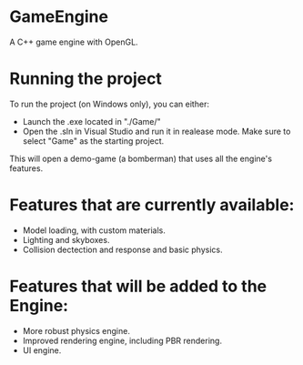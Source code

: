 # GameEngine
A C++ game engine with OpenGL.

# Running the project
To run the project (on Windows only), you can either:
- Launch the .exe located in "./Game/"
- Open the .sln in Visual Studio and run it in realease mode. Make sure to select "Game"
as the starting project.

This will open a demo-game (a bomberman) that uses all the engine's features. 

# Features that are currently available:
- Model loading, with custom materials.
- Lighting and skyboxes.
- Collision dectection and response and basic physics.

# Features that will be added to the Engine: 
- More robust physics engine.
- Improved rendering engine, including PBR rendering.
- UI engine.
